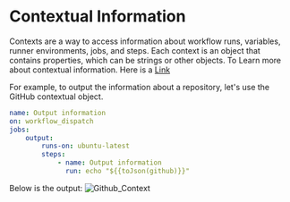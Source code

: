 # Contextual Information
Contexts are a way to access information about workflow runs, variables, runner environments, jobs, and steps. Each context is an object that contains properties, which can be strings or other objects.
To Learn more about contextual information. Here is a [Link](https://docs.github.com/en/actions/writing-workflows/choosing-what-your-workflow-does/accessing-contextual-information-about-workflow-runs)

For example, to output the information about a repository, let's use the GitHub contextual object.
```yaml
name: Output information
on: workflow_dispatch
jobs: 
    output:
        runs-on: ubuntu-latest
        steps:
            - name: Output information
              run: echo "${{toJson(github)}}"
```
Below is the output:
![Github_Context](image_9.png)
